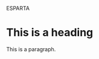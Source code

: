 <!DOCTYPE html>
<html>
<ESPARTA>ESPARTA</ESPARTA>
<body>

<h1>This is a heading</h1>
<p>This is a paragraph.</p>

</body>
</html>
